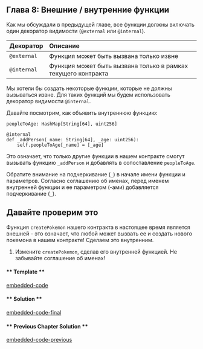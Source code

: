<!-- Add translation for the following page: https://vyper.fun/#/1/external_internal_functions
Do NOT change the code below. The below code runs the code editor -->

## Глава 8: Внешние / внутренние функции

Как мы обсуждали в предыдущей главе, все функции должны включать один декоратор видимости (`@external` или `@internal`).

| Декоратор   | Описание                                                      |
| ----------- | :------------------------------------------------------------ |
| `@external` | Функция может быть вызвана только извне                       |
| `@internal` | Функция может быть вызвана только в рамках текущего контракта |

Мы хотели бы создать некоторые функции, которые не должны вызываться извне.
Для таких функций мы будем использовать декоратор видимости `@internal`.

Давайте посмотрим, как объявить внутреннюю функцию:

```vyper
peopleToAge: HashMap[String[64], uint256]

@internal
def _addPerson(_name: String[64], _age: uint256):
    self.peopleToAge[_name] = [_age]
```

Это означает, что только другие функции в нашем контракте смогут вызывать функцию `_addPerson` и добавлять в сопоставление `peopleToAge`.

Обратите внимание на подчеркивание (`_`) в начале имени функции и параметров. Согласно соглашению об именах, перед именем внутренней функции и ее параметром (-ами) добавляется подчеркивание (`_`).

## Давайте проверим это

Функция `createPokemon` нашего контракта в настоящее время является внешней - это означает, что любой может вызвать ее и создать нового покемона в нашем контракте! Сделаем это внутренним.

1. Измените `createPokemon`, сделав его внутренней функцией. Не забывайте соглашение об именах!

<!-- tabs:start -->

#### ** Template **

[embedded-code](../../assets/1/1.8-template-code.vy ':include :type=code embed-template')

#### ** Solution **

[embedded-code-final](../../assets/1/1.8-finished-code.vy ':include :type=code embed-final')

#### ** Previous Chapter Solution **

[embedded-code-previous](../../assets/1/1.7-finished-code.vy ':include :type=code embed-previous')

<!-- tabs:end -->
